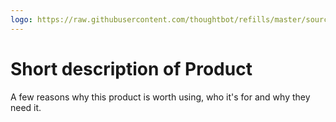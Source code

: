 ```yaml
---
logo: https://raw.githubusercontent.com/thoughtbot/refills/master/source/images/placeholder_logo_1.png
---
```


# Short description of Product

A few reasons why this product is worth using, who it's for and why they need it.
